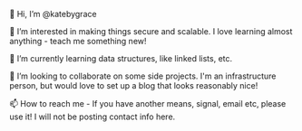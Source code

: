 👋 Hi, I’m @katebygrace

👀 I’m interested in making things secure and scalable. I love learning almost anything - teach me something new! 

🌱 I’m currently learning data structures, like linked lists, etc.  

💞️ I’m looking to collaborate on some side projects. I'm an infrastructure person, but would love to set up a blog that looks reasonably nice! 

📫 How to reach me - If you have another means, signal, email etc, please use it! I will not be posting contact info here.

<!---
katebygrace/katebygrace is a ✨ special ✨ repository because its `README.md` (this file) appears on your GitHub profile.
You can click the Preview link to take a look at your changes.
--->

